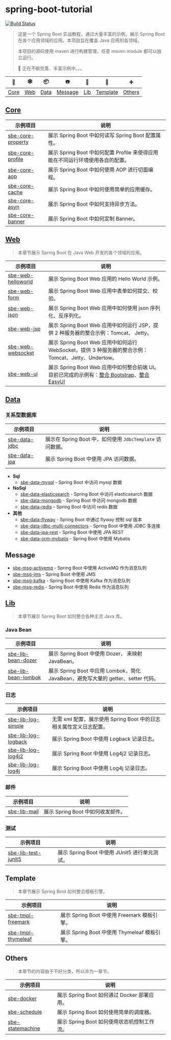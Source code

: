 # spring-boot-tutorial

[![Build Status](https://travis-ci.com/dunwu/spring-boot-tutorial.svg?branch=master)](https://travis-ci.com/dunwu/spring-boot-tutorial)

> 这是一个 Spring Boot 实战教程，通过大量丰富的示例，展示 Spring Boot 在各个应用领域的应用。本项目旨在覆盖 Java 应用的各领域。
>
> 本项目的源码使用 maven 进行构建管理，任意 maven module 都可以独立运行。
>
> :construction: 正在不断完善、丰富示例中。。。

|         :gem:          |    :spider_web:     |       :package:        |       :phone:       |       :link:        |        :bento:        | :heavy_plus_sign: |
| :--------------------: | :-----------------: | :--------------------: | :-----------------: | :-----------------: | :-------------------: | ----------------- |
| [Core](#corecodescore) | [Web](#webcodesweb) | [Data](#datacodesdata) | [Message](#message) | [Lib](#libcodeslib) | [Template](#template) | [Others](#others) |

## [Core](codes/core)

| 示例项目                                          | 说明                                                                           |
| ------------------------------------------------- | ------------------------------------------------------------------------------ |
| [sbe-core-property](codes/core/sbe-core-property) | 展示 Spring Boot 中如何读写 Spring Boot 配置属性。                             |
| [sbe-core-profile](codes/core/sbe-core-profile)   | 展示 Spring Boot 中如何配置 Profile 来使得应用能在不同运行环境使用各自的配置。 |
| [sbe-core-aop](codes/core/sbe-core-aop)           | 展示 Spring Boot 中如何使用 AOP 进行切面编程。                                 |
| [sbe-core-cache](codes/core/sbe-core-cache)       | 展示 Spring Boot 中如何使用简单的应用缓存。                                    |
| [sbe-core-asyn](codes/core/sbe-core-asyn)         | 展示 Spring Boot 中如何支持异步方法。                                          |
| [sbe-core-banner](codes/core/sbe-core-banner)     | 展示 Spring Boot 中如何定制 Banner。                                           |

## [Web](codes/web)

> 本章节展示 Spring Boot 在 Java Web 开发的各个领域的应用。

| 示例项目                                           | 说明                                                                                                                                                                               |
| -------------------------------------------------- | ---------------------------------------------------------------------------------------------------------------------------------------------------------------------------------- |
| [sbe-web-helloworld](codes/web/sbe-web-helloworld) | 展示 Spring Boot Web 应用的 Hello World 示例。                                                                                                                                     |
| [sbe-web-form](codes/web/sbe-web-form)             | 展示 Spring Boot Web 应用中表单如何提交、校验。                                                                                                                                    |
| [sbe-web-json](codes/web/sbe-web-json)             | 展示 Spring Boot Web 应用中如何使用 json 序列化、反序列化。                                                                                                                        |
| [sbe-web-jsp](codes/web/sbe-web-jsp)               | 展示 Spring Boot Web 应用中如何运行 JSP，提供 2 种服务器的整合示例：Tomcat、 Jetty。                                                                                               |
| [sbe-web-websocket](codes/web/sbe-web-websocket)   | 展示 Spring Boot Web 应用中如何运行 WebSocket，提供 3 种服务器的整合示例：Tomcat、Jetty、Undertow。                                                                                |
| [sbe-web-ui](codes/web/sbe-web-ui)                 | 展示 Spring Boot Web 应用中如何整合前端 UI。目前已完成的示例有：[整合 Bootstrap](codes/web/sbe-web-ui/sbe-web-ui-bootstrap)、[整合 EasyUI](codes/web/sbe-web-ui/sbe-web-ui-easyui) |

## [Data](codes/data)

### 关系型数据库

| 示例项目                                  | 说明                                    |
| ----------------------------------------- | --------------------------------------- |
| [sbe-data-jdbc](codes/data/sbe-data-jdbc) | 展示在 Spring Boot 中，如何使用 `JdbcTemplate` 访问数据。 |
| [sbe-data-jpa](codes/data/sbe-data-jpa)   | 展示 Spring Boot 中使用 JPA 访问数据。  |
|                                           |                                         |



- **Sql**
  - [sbe-data-mysql](codes/data/sbe-data-mysql) - Spring Boot 中访问 mysql 数据
- **NoSql**
  - [sbe-data-elasticsearch](codes/data/sbe-data-elasticsearch) - Spring Boot 中访问 elasticsearch 数据
  - [sbe-data-mongodb](codes/data/sbe-data-mongodb) - Spring Boot 中访问 mongodb 数据
  - [sbe-data-redis](codes/data/sbe-data-redis) - Spring Boot 中访问 redis 数据
- **其他**
  - [sbe-data-flyway](codes/data/sbe-data-flyway) - Spring Boot 中通过 flyway 控制 sql 版本
  - [sbe-data-jdbc-multi-connectors](codes/data/sbe-data-jdbc-multi-connectors) - Spring Boot 中使用 JDBC 多连接
  - [sbe-data-jpa-rest](codes/data/sbe-data-jpa-rest) - Spring Boot 中使用 JPA REST
  - [sbe-data-orm-mybatis](codes/data/sbe-data-orm-mybatis) - Spring Boot 中使用 Mybatis

## Message

- [sbe-msg-activemq](codes/message/sbe-msg-activemq) - Spring Boot 中使用 ActiveMQ 作为消息队列
- [sbe-msg-jms](codes/message/sbe-msg-jms) - Spring Boot 中使用 JMS
- [sbe-msg-kafka](codes/message/sbe-msg-kafka) - Spring Boot 中使用 Kafka 作为消息队列
- [sbe-msg-redis](codes/message/sbe-msg-redis) - Spring Boot 中使用 Redis 作为消息队列

## [Lib](codes/lib)

> 本章节展示 Spring Boot 如何整合各种主流 Java 库。

### Java Bean

| 示例项目                                              | 说明                                                                              |
| ----------------------------------------------------- | --------------------------------------------------------------------------------- |
| [sbe-lib-bean-dozer](codes/core/sbe-lib-bean-dozer)   | 展示 Spring Boot 中使用 Dozer， 来映射 JavaBean。                                 |
| [sbe-lib-bean-lombok](codes/core/sbe-lib-bean-lombok) | 展示 Spring Boot 中应用 Lombok，简化 JavaBean，避免写大量的 getter、setter 代码。 |

### 日志

| 示例项目                                             | 说明                                                               |
| ---------------------------------------------------- | ------------------------------------------------------------------ |
| [sbe-lib-log-simple](codes/log/sbe-lib-log-simple)   | 无需 xml 配置，展示使用 Spring Boot 中的日志相关属性定义日志配置。 |
| [sbe-lib-log-logback](codes/log/sbe-lib-log-logback) | 展示 Spring Boot 中使用 Logback 记录日志。                         |
| [sbe-lib-log-log4j2](codes/log/sbe-lib-log-log4j2)   | 展示 Spring Boot 中使用 Log4j2 记录日志。                          |
| [sbe-lib-log-log4j](codes/log/sbe-lib-log-log4j)     | 展示 Spring Boot 中使用 Log4j 记录日志。                           |

### 邮件

| 示例项目                               | 说明                              |
| -------------------------------------- | --------------------------------- |
| [sbe-lib-mail](codes/lib/sbe-lib-mail) | 展示 Spring Boot 中如何收发邮件。 |

### 测试

| 示例项目                                              | 说明                                          |
| ----------------------------------------------------- | --------------------------------------------- |
| [sbe-lib-test-junit5](codes/test/sbe-lib-test-junit5) | 展示 Spring Boot 中使用 JUnit5 进行单元测试。 |

## Template

> 本章节展示 Spring Boot 如何整合模板引擎。

| 示例项目                                            | 说明                                         |
| --------------------------------------------------- | -------------------------------------------- |
| [sbe-tmpl-freemark](codes/tmpl/sbe-tmpl-freemark)   | 展示 Spring Boot 中使用 Freemark 模板引擎。  |
| [sbe-tmpl-thymeleaf](codes/tmpl/sbe-tmpl-thymeleaf) | 展示 Spring Boot 中使用 Thymeleaf 模板引擎。 |

## Others

> 本章节的内容由于不好分类，所以并为一章节。

| 示例项目                                          | 说明                                        |
| ------------------------------------------------- | ------------------------------------------- |
| [sbe-docker](codes/others/sbe-docker)             | 展示 Spring Boot 如何通过 Docker 部署应用。 |
| [sbe-schedule](codes/others/sbe-schedule)         | 展示 Spring Boot 如何使用简单的调度器。     |
| [sbe-statemachine](codes/others/sbe-statemachine) | 展示 Spring Boot 如何使用状态机控制工作流。 |
